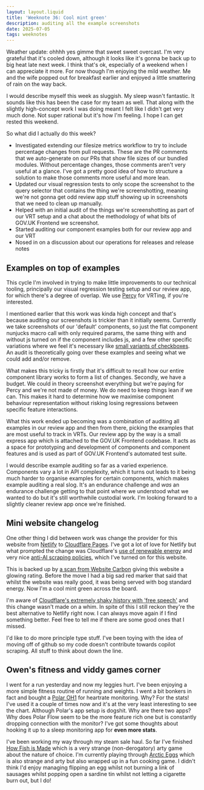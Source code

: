 ```yaml
---
layout: layout.liquid
title: 'Weeknote 36: Cool mint green'
description: auditing all the example screenshots
date: 2025-07-05
tags: weeknotes
---
```


Weather update: ohhhh yes gimme that sweet sweet overcast. I'm very grateful that it's cooled down, although it looks like it's gonna be back up to big heat late next week. I think that's ok, especially of a weekend when I can appreciate it more. For now though I'm enjoying the mild weather. Me and the wife popped out for breakfast earlier and enjoyed a little smattering of rain on the way back.

I would describe myself this week as sluggish. My sleep wasn't fantastic. It sounds like this has been the case for my team as well. That along with the slightly high-concept work I was doing meant I felt like I didn't get very much done. Not super rational but it's how I'm feeling. I hope I can get rested this weekend.

So what did I actually do this week?

- Investigated extending our filesize metrics workflow to try to include percentage changes from pull requests. These are the PR comments that we auto-generate on our PRs that show file sizes of our bundled modules. Without percentage changes, those comments aren't very useful at a glance. I've got a pretty good idea of how to structure a solution to make those comments more useful and more lean.
- Updated our visual regression tests to only scope the screenshot to the query selector that contains the thing we're screenshotting, meaning we're not gonna get odd review app stuff showing up in screenshots that we need to clean up manually.
- Helped with an initial audit of the things we're screenshotting as part of our VRT setup and a chat about the methodology of what bits of GOV.UK Frontend we screenshot.
- Started auditing our component examples both for our review app and our VRT
- Nosed in on a discussion about our operations for releases and release notes

## Examples on top of examples

This cycle I'm involved in trying to make little improvements to our technical tooling, principally our visual regression testing setup and our review app, for which there's a degree of overlap. We use [Percy](https://percy.io/) for VRTing, if you're interested.

I mentioned earlier that this work was kinda high concept and that's because auditing our screenshots is trickier than it initially seems. Currently we take screenshots of our 'default' components, so just the flat component nunjucks macro call with only required params, the same thing with and without js turned on if the component includes js, and a few other specific variations where we feel it's necessary like [small variants of checkboxes](https://design-system.service.gov.uk/components/checkboxes/#smaller-checkboxes). An audit is theoretically going over these examples and seeing what we could add and/or remove.

What makes this tricky is firstly that it's difficult to recall how our entire component library works to form a list of changes. Secondly, we have a budget. We could in theory screenshot everything but we're paying for Percy and we're not made of money. We do need to keep things lean if we can. This makes it hard to determine how we maximise component behaviour representation without risking losing regressions between specific feature interactions.

What this work ended up becoming was a combination of auditing all examples in our review app and then from there, picking the examples that are most useful to track in VRTs. Our review app by the way is a small express app which is attached to the GOV.UK Frontend codebase. It acts as a space for prototyping and development of components and component features and is used as part of GOV.UK Frontend's automated test suite.

I would describe example auditing so far as a varied experience. Components vary a lot in API complexity, which it turns out leads to it being much harder to organise examples for certain components, which makes example auditing a real slog. It's an endurance challenge and _was_ an endurance challenge getting to that point where we understood what we wanted to do but it's still worthwhile custodial work. I'm looking forward to a slightly cleaner review app once we're finished.

## Mini website changelog

One other thing I did between work was change the provider for this website from [Netlify](https://www.netlify.com/) to [Cloudflare Pages](https://pages.cloudflare.com/). I've got a lot of love for Netlify but what prompted the change was Cloudflare's [use of renewable energy](https://blog.cloudflare.com/cloudflare-committed-to-building-a-greener-internet/) and very nice [anti-AI scraping policies](https://www.cloudflare.com/en-gb/press-releases/2025/cloudflare-just-changed-how-ai-crawlers-scrape-the-internet-at-large/), which I've turned on for this website.

This is backed up by [a scan from Website Carbon](https://www.websitecarbon.com/website/owenis-online/) giving this website a glowing rating. Before the move I had a big sad red marker that said that whilst the website was really good, it was being served with bog standard energy. Now I'm a cool mint green across the board.

I'm aware of [Cloudflare's extremely shaky history with 'free speech'](https://www.fastcompany.com/90312063/how-cloudflare-straddles-its-role-as-privacy-champion-and-hate-speech-enabler) and this change wasn't made on a whim. In spite of this I still reckon they're the best alternative to Netlify right now. I can always move again if I find something better. Feel free to tell me if there are some good ones that I missed.

I'd like to do more principle type stuff. I've been toying with the idea of moving off of github so my code doesn't contribute towards copilot scraping. All stuff to think about down the line.

## Owen's fitness and viddy games corner

I went for a run yesterday and now my leggies hurt. I've been enjoying a more simple fitness routine of running and weights. I went a bit bonkers in fact and bought a [Polar OH1](https://www.polar.com/uk-en/sensors/oh1-optical-heart-rate-sensor/) for heartrate monitoring. Why? For the stats! I've used it a couple of times now and it's at the very least interesting to see the chart. Although Polar's app setup is dogshit. Why are there two apps? Why does Polar Flow seem to be the more feature rich one but is constantly dropping connection with the monitor? I've got some thoughts about hooking it up to a sleep monitoring app for **even more stats**.

I've been working my way through my steam sale haul. So far I've finished [How Fish is Made](https://store.steampowered.com/app/1854430/How_Fish_Is_Made/) which is a very strange (non-derogatory) arty game about the nature of choice. I'm currently playing through [Arctic Eggs](https://store.steampowered.com/app/2763670/Arctic_Eggs/) which is also strange and arty but also wrapped up in a fun cooking game. I didn't think I'd enjoy managing flipping an egg whilst not burning a link of sausages whilst popping open a sardine tin whilst not letting a cigarette burn out, but I do!

